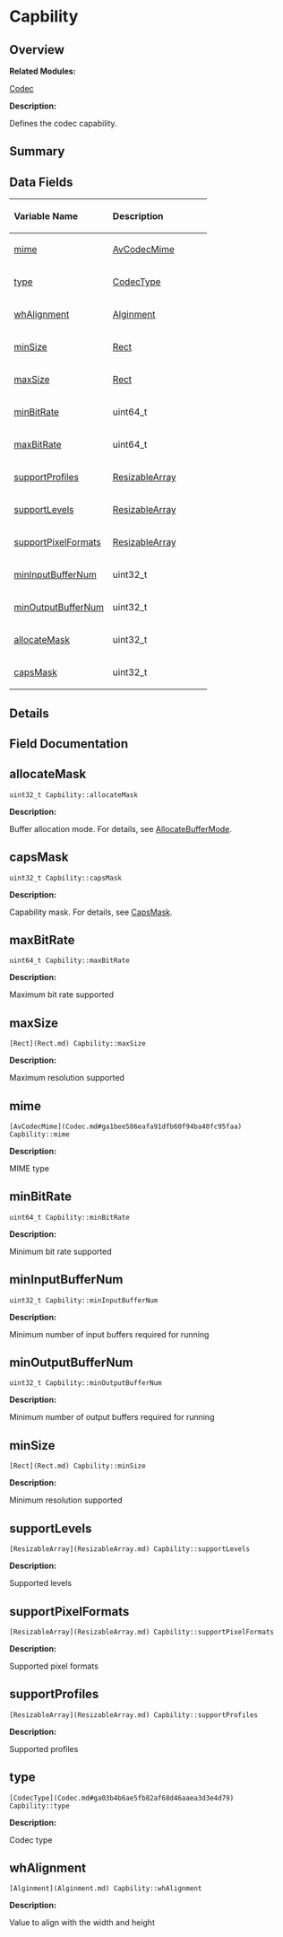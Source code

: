 # Capbility<a name="ZH-CN_TOPIC_0000001055198124"></a>

## **Overview**<a name="section844992076084835"></a>

**Related Modules:**

[Codec](Codec.md)

**Description:**

Defines the codec capability. 

## **Summary**<a name="section30544313084835"></a>

## Data Fields<a name="pub-attribs"></a>

<a name="table1552361220084835"></a>
<table><thead align="left"><tr id="row1408002207084835"><th class="cellrowborder" valign="top" width="50%" id="mcps1.1.3.1.1"><p id="p1862015978084835"><a name="p1862015978084835"></a><a name="p1862015978084835"></a>Variable Name</p>
</th>
<th class="cellrowborder" valign="top" width="50%" id="mcps1.1.3.1.2"><p id="p899723568084835"><a name="p899723568084835"></a><a name="p899723568084835"></a>Description</p>
</th>
</tr>
</thead>
<tbody><tr id="row1253458885084835"><td class="cellrowborder" valign="top" width="50%" headers="mcps1.1.3.1.1 "><p id="p789503509084835"><a name="p789503509084835"></a><a name="p789503509084835"></a><a href="Capbility.md#a7828502f8ef57adf7822b65f72f496be">mime</a></p>
</td>
<td class="cellrowborder" valign="top" width="50%" headers="mcps1.1.3.1.2 "><p id="p572831366084835"><a name="p572831366084835"></a><a name="p572831366084835"></a><a href="Codec.md#ga1bee586eafa91dfb60f94ba40fc95faa">AvCodecMime</a>&nbsp;</p>
</td>
</tr>
<tr id="row971941806084835"><td class="cellrowborder" valign="top" width="50%" headers="mcps1.1.3.1.1 "><p id="p1652500324084835"><a name="p1652500324084835"></a><a name="p1652500324084835"></a><a href="Capbility.md#a21fa5ad7f3b8c3a9e625e4a6e26b56b8">type</a></p>
</td>
<td class="cellrowborder" valign="top" width="50%" headers="mcps1.1.3.1.2 "><p id="p282638492084835"><a name="p282638492084835"></a><a name="p282638492084835"></a><a href="Codec.md#ga03b4b6ae5fb82af68d46aaea3d3e4d79">CodecType</a>&nbsp;</p>
</td>
</tr>
<tr id="row1173294325084835"><td class="cellrowborder" valign="top" width="50%" headers="mcps1.1.3.1.1 "><p id="p1842971086084835"><a name="p1842971086084835"></a><a name="p1842971086084835"></a><a href="Capbility.md#aeccf15947ba85e01429d350c724be846">whAlignment</a></p>
</td>
<td class="cellrowborder" valign="top" width="50%" headers="mcps1.1.3.1.2 "><p id="p2146987545084835"><a name="p2146987545084835"></a><a name="p2146987545084835"></a><a href="Alginment.md">Alginment</a>&nbsp;</p>
</td>
</tr>
<tr id="row2071828293084835"><td class="cellrowborder" valign="top" width="50%" headers="mcps1.1.3.1.1 "><p id="p1406046145084835"><a name="p1406046145084835"></a><a name="p1406046145084835"></a><a href="Capbility.md#a48f8a48ef6ddd6304ce137b11a33cf8c">minSize</a></p>
</td>
<td class="cellrowborder" valign="top" width="50%" headers="mcps1.1.3.1.2 "><p id="p1932650051084835"><a name="p1932650051084835"></a><a name="p1932650051084835"></a><a href="Rect.md">Rect</a>&nbsp;</p>
</td>
</tr>
<tr id="row2030853573084835"><td class="cellrowborder" valign="top" width="50%" headers="mcps1.1.3.1.1 "><p id="p810106560084835"><a name="p810106560084835"></a><a name="p810106560084835"></a><a href="Capbility.md#a1781db5047e1c552a5983b039121ee9f">maxSize</a></p>
</td>
<td class="cellrowborder" valign="top" width="50%" headers="mcps1.1.3.1.2 "><p id="p1417932210084835"><a name="p1417932210084835"></a><a name="p1417932210084835"></a><a href="Rect.md">Rect</a>&nbsp;</p>
</td>
</tr>
<tr id="row1309762255084835"><td class="cellrowborder" valign="top" width="50%" headers="mcps1.1.3.1.1 "><p id="p2050980607084835"><a name="p2050980607084835"></a><a name="p2050980607084835"></a><a href="Capbility.md#aee07db6d7bd5b0d68accea81be6bc4f2">minBitRate</a></p>
</td>
<td class="cellrowborder" valign="top" width="50%" headers="mcps1.1.3.1.2 "><p id="p880015471084835"><a name="p880015471084835"></a><a name="p880015471084835"></a>uint64_t&nbsp;</p>
</td>
</tr>
<tr id="row1632771494084835"><td class="cellrowborder" valign="top" width="50%" headers="mcps1.1.3.1.1 "><p id="p722932447084835"><a name="p722932447084835"></a><a name="p722932447084835"></a><a href="Capbility.md#af0abc05742fc15f22960641bc32b274b">maxBitRate</a></p>
</td>
<td class="cellrowborder" valign="top" width="50%" headers="mcps1.1.3.1.2 "><p id="p1312438866084835"><a name="p1312438866084835"></a><a name="p1312438866084835"></a>uint64_t&nbsp;</p>
</td>
</tr>
<tr id="row1269359984084835"><td class="cellrowborder" valign="top" width="50%" headers="mcps1.1.3.1.1 "><p id="p1270747388084835"><a name="p1270747388084835"></a><a name="p1270747388084835"></a><a href="Capbility.md#ab20f0a14b1d43e3a694f350e1a069811">supportProfiles</a></p>
</td>
<td class="cellrowborder" valign="top" width="50%" headers="mcps1.1.3.1.2 "><p id="p446166764084835"><a name="p446166764084835"></a><a name="p446166764084835"></a><a href="ResizableArray.md">ResizableArray</a>&nbsp;</p>
</td>
</tr>
<tr id="row1143927372084835"><td class="cellrowborder" valign="top" width="50%" headers="mcps1.1.3.1.1 "><p id="p1693854918084835"><a name="p1693854918084835"></a><a name="p1693854918084835"></a><a href="Capbility.md#aa1c3910c3552de9ac2c39907f679cbf7">supportLevels</a></p>
</td>
<td class="cellrowborder" valign="top" width="50%" headers="mcps1.1.3.1.2 "><p id="p370112778084835"><a name="p370112778084835"></a><a name="p370112778084835"></a><a href="ResizableArray.md">ResizableArray</a>&nbsp;</p>
</td>
</tr>
<tr id="row637163806084835"><td class="cellrowborder" valign="top" width="50%" headers="mcps1.1.3.1.1 "><p id="p1809864975084835"><a name="p1809864975084835"></a><a name="p1809864975084835"></a><a href="Capbility.md#a059387b07149edb590b3174510296662">supportPixelFormats</a></p>
</td>
<td class="cellrowborder" valign="top" width="50%" headers="mcps1.1.3.1.2 "><p id="p1322156643084835"><a name="p1322156643084835"></a><a name="p1322156643084835"></a><a href="ResizableArray.md">ResizableArray</a>&nbsp;</p>
</td>
</tr>
<tr id="row1961216607084835"><td class="cellrowborder" valign="top" width="50%" headers="mcps1.1.3.1.1 "><p id="p1498867192084835"><a name="p1498867192084835"></a><a name="p1498867192084835"></a><a href="Capbility.md#a53d07b315a98736d45fc94bae43343eb">minInputBufferNum</a></p>
</td>
<td class="cellrowborder" valign="top" width="50%" headers="mcps1.1.3.1.2 "><p id="p1194639432084835"><a name="p1194639432084835"></a><a name="p1194639432084835"></a>uint32_t&nbsp;</p>
</td>
</tr>
<tr id="row1908919574084835"><td class="cellrowborder" valign="top" width="50%" headers="mcps1.1.3.1.1 "><p id="p634094149084835"><a name="p634094149084835"></a><a name="p634094149084835"></a><a href="Capbility.md#ac6ddc30ed893bc43980392027d96b689">minOutputBufferNum</a></p>
</td>
<td class="cellrowborder" valign="top" width="50%" headers="mcps1.1.3.1.2 "><p id="p1932287672084835"><a name="p1932287672084835"></a><a name="p1932287672084835"></a>uint32_t&nbsp;</p>
</td>
</tr>
<tr id="row989258427084835"><td class="cellrowborder" valign="top" width="50%" headers="mcps1.1.3.1.1 "><p id="p1085888759084835"><a name="p1085888759084835"></a><a name="p1085888759084835"></a><a href="Capbility.md#aed3e8869cfc5842e22d445588c493622">allocateMask</a></p>
</td>
<td class="cellrowborder" valign="top" width="50%" headers="mcps1.1.3.1.2 "><p id="p1807638185084835"><a name="p1807638185084835"></a><a name="p1807638185084835"></a>uint32_t&nbsp;</p>
</td>
</tr>
<tr id="row282213357084835"><td class="cellrowborder" valign="top" width="50%" headers="mcps1.1.3.1.1 "><p id="p1050229330084835"><a name="p1050229330084835"></a><a name="p1050229330084835"></a><a href="Capbility.md#a8bde7a8bbe0a8acbc134dd51521cfbdf">capsMask</a></p>
</td>
<td class="cellrowborder" valign="top" width="50%" headers="mcps1.1.3.1.2 "><p id="p381186283084835"><a name="p381186283084835"></a><a name="p381186283084835"></a>uint32_t&nbsp;</p>
</td>
</tr>
</tbody>
</table>

## **Details**<a name="section1975393311084835"></a>

## **Field Documentation**<a name="section1655569548084835"></a>

## allocateMask<a name="aed3e8869cfc5842e22d445588c493622"></a>

```
uint32_t Capbility::allocateMask
```

 **Description:**

Buffer allocation mode. For details, see  [AllocateBufferMode](Codec.md#gaf59a3505491b6f0b5dff5d62372a9679). 

## capsMask<a name="a8bde7a8bbe0a8acbc134dd51521cfbdf"></a>

```
uint32_t Capbility::capsMask
```

 **Description:**

Capability mask. For details, see  [CapsMask](Codec.md#ga09af5b0a9d5134ad4d44cbe8cbe7b887). 

## maxBitRate<a name="af0abc05742fc15f22960641bc32b274b"></a>

```
uint64_t Capbility::maxBitRate
```

 **Description:**

Maximum bit rate supported 

## maxSize<a name="a1781db5047e1c552a5983b039121ee9f"></a>

```
[Rect](Rect.md) Capbility::maxSize
```

 **Description:**

Maximum resolution supported 

## mime<a name="a7828502f8ef57adf7822b65f72f496be"></a>

```
[AvCodecMime](Codec.md#ga1bee586eafa91dfb60f94ba40fc95faa) Capbility::mime
```

 **Description:**

MIME type 

## minBitRate<a name="aee07db6d7bd5b0d68accea81be6bc4f2"></a>

```
uint64_t Capbility::minBitRate
```

 **Description:**

Minimum bit rate supported 

## minInputBufferNum<a name="a53d07b315a98736d45fc94bae43343eb"></a>

```
uint32_t Capbility::minInputBufferNum
```

 **Description:**

Minimum number of input buffers required for running 

## minOutputBufferNum<a name="ac6ddc30ed893bc43980392027d96b689"></a>

```
uint32_t Capbility::minOutputBufferNum
```

 **Description:**

Minimum number of output buffers required for running 

## minSize<a name="a48f8a48ef6ddd6304ce137b11a33cf8c"></a>

```
[Rect](Rect.md) Capbility::minSize
```

 **Description:**

Minimum resolution supported 

## supportLevels<a name="aa1c3910c3552de9ac2c39907f679cbf7"></a>

```
[ResizableArray](ResizableArray.md) Capbility::supportLevels
```

 **Description:**

Supported levels 

## supportPixelFormats<a name="a059387b07149edb590b3174510296662"></a>

```
[ResizableArray](ResizableArray.md) Capbility::supportPixelFormats
```

 **Description:**

Supported pixel formats 

## supportProfiles<a name="ab20f0a14b1d43e3a694f350e1a069811"></a>

```
[ResizableArray](ResizableArray.md) Capbility::supportProfiles
```

 **Description:**

Supported profiles 

## type<a name="a21fa5ad7f3b8c3a9e625e4a6e26b56b8"></a>

```
[CodecType](Codec.md#ga03b4b6ae5fb82af68d46aaea3d3e4d79) Capbility::type
```

 **Description:**

Codec type 

## whAlignment<a name="aeccf15947ba85e01429d350c724be846"></a>

```
[Alginment](Alginment.md) Capbility::whAlignment
```

 **Description:**

Value to align with the width and height 

